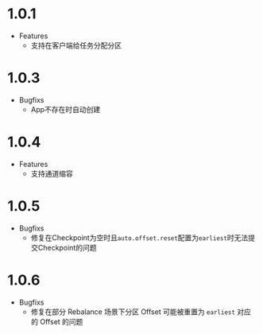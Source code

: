 # 1.0.1

- Features
  * 支持在客户端给任务分配分区
  
# 1.0.3
- Bugfixs
  * App不存在时自动创建
  
# 1.0.4
- Features
  * 支持通道缩容
  
# 1.0.5
- Bugfixs
  * 修复在Checkpoint为空时且`auto.offset.reset`配置为`earliest`时无法提交Checkpoint的问题

# 1.0.6
- Bugfixs
  * 修复在部分 Rebalance 场景下分区 Offset 可能被重置为 `earliest` 对应的 Offset 的问题